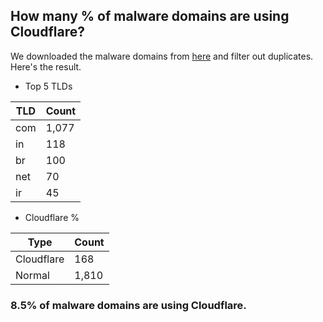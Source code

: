 ## How many % of malware domains are using Cloudflare?


We downloaded the malware domains from [here](https://urlhaus.abuse.ch) and filter out duplicates.
Here's the result.


[//]: # (start replacement)


- Top 5 TLDs

| TLD | Count |
| --- | --- |
| com | 1,077 |
| in | 118 |
| br | 100 |
| net | 70 |
| ir | 45 |


- Cloudflare %

| Type | Count |
| --- | --- |
| Cloudflare | 168 |
| Normal | 1,810 |


### 8.5% of malware domains are using Cloudflare.